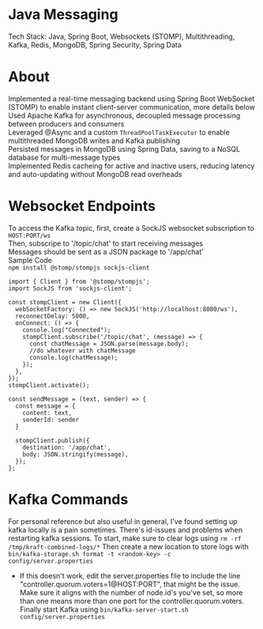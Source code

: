 # Java Messaging
Tech Stack: Java, Spring Boot, Websockets (STOMP), Multithreading, Kafka, Redis, MongoDB, Spring Security, Spring Data

# About
Implemented a real-time messaging backend using Spring Boot WebSocket (STOMP) to enable instant client-server communication, more details below <br/>
Used Apache Kafka for asynchronous, decoupled message processing between producers and consumers <br/>
Leveraged @Async and a custom `ThreadPoolTaskExecutor` to enable multithreaded MongoDB writes and Kafka publishing <br/>
Persisted messages in MongoDB using Spring Data, saving to a NoSQL database for multi-message types <br/>
Implemented Redis cacheing for active and inactive users, reducing latency and auto-updating without MongoDB read overheads <br/>

# Websocket Endpoints
To access the Kafka topic, first, create a SockJS websocket subscription to `HOST:PORT/ws` <br/>
Then, subscripe to '/topic/chat' to start receiving messages <br/>
Messages should be sent as a JSON package to '/app/chat' <br/>
Sample Code <br/>
`npm install @stomp/stompjs sockjs-client` <br/>
```
import { Client } from '@stomp/stompjs';
import SockJS from 'sockjs-client';

const stompClient = new Client({
  webSocketFactory: () => new SockJS('http://localhost:8080/ws'),
  reconnectDelay: 5000,
  onConnect: () => {
    console.log("Connected");
    stompClient.subscribe('/topic/chat', (message) => {
      const chatMessage = JSON.parse(message.body);
      //do whatever with chatMessage
      console.log(chatMessage);
    });
  },
});
stompClient.activate();

const sendMessage = (text, sender) => {
  const message = {
    content: text,
    senderId: sender
  }

  stompClient.publish({
    destination: '/app/chat',
    body: JSON.stringify(message),
  });
};
```

# Kafka Commands
For personal reference but also useful in general, I've found setting up kafka locally is a pain sometimes. There's id-issues and problems when restarting kafka sessions. 
To start, make sure to clear logs using `rm -rf /tmp/kraft-combined-logs/*`
Then create a new location to store logs with `bin/kafka-storage.sh format -t <random-key> -c config/server.properties`
* If this doesn't work, edit the server.properties file to include the line "controller.quorum.voters=1@HOST:PORT", that might be the issue. Make sure it aligns with the number of node.id's you've set, so more than one means more than one port for the controller.quorum.voters. 
Finally start Kafka using `bin/kafka-server-start.sh config/server.properties`
